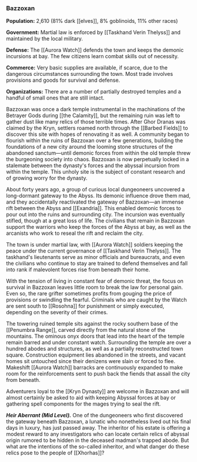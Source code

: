 ### Bazzoxan

**Population:** 2,610 (81% dark [[elves]], 8% goblinoids, 11% other races)

**Government:** Martial law is enforced by [[Taskhand Verin Thelyss]] and maintained by the local military.

**Defense:** The [[Aurora Watch]] defends the town and keeps the demonic incursions at bay. The few citizens learn combat skills out of necessity.

**Commerce:** Very basic supplies are available, if scarce, due to the dangerous circumstances surrounding the town. Most trade involves provisions and goods for survival and defense.

**Organizations:** There are a number of partially destroyed temples and a handful of small ones that are still intact.

Bazzoxan was once a dark temple instrumental in the machinations of the Betrayer Gods during [[the Calamity]], but the remaining ruin was left to gather dust like many relics of those terrible times. After Ghor Dranas was claimed by the Kryn, settlers roamed north through the [[Barbed Fields]] to discover this site with hopes of renovating it as well. A community began to flourish within the ruins of Bazzoxan over a few generations, building the foundations of a new city around the looming stone structures of the abandoned sanctum—until demonic forces from within the old temple threw the burgeoning society into chaos. Bazzoxan is now perpetually locked in a stalemate between the dynasty's forces and the abyssal incursion from within the temple. This unholy site is the subject of constant research and of growing worry for the dynasty.

About forty years ago, a group of curious local dungeoneers uncovered a long-dormant gateway to the Abyss. Its demonic influence drove them mad, and they accidentally reactivated the gateway of Bazzoxan—an immense rift between the Abyss and [[Exandria]]. This enabled demonic forces to pour out into the ruins and surrounding city. The incursion was eventually stifled, though at a great loss of life. The civilians that remain in Bazzoxan support the warriors who keep the forces of the Abyss at bay, as well as the arcanists who work to reseal the rift and reclaim the city.

The town is under martial law, with [[Aurora Watch]] soldiers keeping the peace under the current governance of [[Taskhand Verin Thelyss]]. The taskhand's lieutenants serve as minor officials and bureaucrats, and even the civilians who continue to stay are trained to defend themselves and fall into rank if malevolent forces rise from beneath their home.

With the tension of living in constant fear of demonic threat, the focus on survival in Bazzoxan leaves little room to break the law for personal gain. Even so, the rare grifter sometimes profits from gouging the price of provisions or swindling the fearful. Criminals who are caught by the Watch are sent south to [[Rosohna]] for punishment or simply executed, depending on the severity of their crimes.

The towering ruined temple sits against the rocky southern base of the [[Penumbra Range]], carved directly from the natural stone of the mountains. The ominous onyx doors that lead into the heart of the temple remain barred and under constant watch. Surrounding the temple are over a hundred abodes and structures, as well as a partially reconstructed town square. Construction equipment lies abandoned in the streets, and vacant homes sit untouched since their denizens were slain or forced to flee. Makeshift [[Aurora Watch]] barracks are continuously expanded to make room for the reinforcements sent to push back the fiends that assail the city from beneath.

Adventurers loyal to the [[Kryn Dynasty]] are welcome in Bazzoxan and will almost certainly be asked to aid with keeping Abyssal forces at bay or gathering spell components for the mages trying to seal the rift.

_**Heir Aberrant (Mid Level).**_ One of the dungeoneers who first discovered the gateway beneath Bazzoxan, a lunatic who nonetheless lived out his final days in luxury, has just passed away. The inheritor of his estate is offering a modest reward to any investigators who can locate certain relics of abyssal origin rumored to be hidden in the deceased madman's trapped abode. But what are the intentions of the so-called inheritor, and what danger do these relics pose to the people of [[Xhorhas]]?